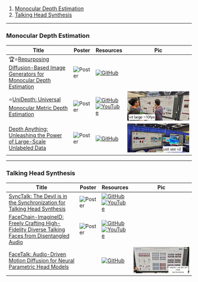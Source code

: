 1. [Monocular Depth Estimation](https://github.com/HeChengHui/CVPR2024/edit/main/Papers/Topics/3D/README.md#monocular-depth-estimation)
2. [Talking Head Synthesis
](https://github.com/HeChengHui/CVPR2024/edit/main/Papers/Topics/3D/README.md#talking-head-synthesis)
---

### Monocular Depth Estimation 
|Title|Poster|Resources|Pic|
|------|------|------|------|
| 🏆⭐[Repurposing Diffusion-Based Image Generators for Monocular Depth Estimation ](https://openaccess.thecvf.com/content/CVPR2024/html/Ke_Repurposing_Diffusion-Based_Image_Generators_for_Monocular_Depth_Estimation_CVPR_2024_paper.html)|![Poster](https://github.com/HeChengHui/CVPR2024/blob/main/Papers/Topics/3D/assets/31264.png) | [![GitHub](https://img.shields.io/github/stars/prs-eth/Marigold?style=social)](https://github.com/prs-eth/Marigold)
| ⭐[UniDepth: Universal Monocular Metric Depth Estimation ](https://openaccess.thecvf.com/content/CVPR2024/html/Piccinelli_UniDepth_Universal_Monocular_Metric_Depth_Estimation_CVPR_2024_paper.html)| ![Poster](https://cvpr.thecvf.com/media/PosterPDFs/CVPR%202024/31417.png?t=1717341105.3875897) | [![GitHub](https://img.shields.io/github/stars/lpiccinelli-eth/unidepth?style=social)](https://github.com/lpiccinelli-eth/unidepth)<br> [![YouTube](https://img.shields.io/badge/YouTube-%23FF0000.svg?style=for-the-badge&logo=YouTube&logoColor=white)](https://www.youtube.com/watch?v=2UmIVURmepE)| ![Pic](https://github.com/HeChengHui/CVPR2024/blob/main/Papers/Topics/3D/assets/WhatsApp%20Image%202024-07-04%20at%2016.14.17.jpeg)
| [Depth Anything: Unleashing the Power of Large-Scale Unlabeled Data ](https://openaccess.thecvf.com/content/CVPR2024/html/Yang_Depth_Anything_Unleashing_the_Power_of_Large-Scale_Unlabeled_Data_CVPR_2024_paper.html)| ![Poster](https://cvpr.thecvf.com/media/PosterPDFs/CVPR%202024/30176.png?t=1717054950.572866) | [![GitHub](https://img.shields.io/github/stars/DepthAnything/Depth-Anything-V2?style=social)](https://github.com/DepthAnything/Depth-Anything-V2)|![Pic](https://github.com/HeChengHui/CVPR2024/blob/main/Papers/Topics/3D/assets/WhatsApp%20Image%202024-07-04%20at%2016.26.53.jpeg)

---

### Talking Head Synthesis
|Title|Poster|Resources|Pic|
|------|------|------|------|
| [SyncTalk: The Devil is in the Synchronization for Talking Head Synthesis](https://openaccess.thecvf.com/content/CVPR2024/html/Peng_SyncTalk_The_Devil_is_in_the_Synchronization_for_Talking_Head_CVPR_2024_paper.html) | ![Poster](https://github.com/HeChengHui/CVPR2024/blob/main/Papers/Topics/Face/assets/31254.png) | [![GitHub](https://img.shields.io/github/stars/ziqiaopeng/SyncTalk?style=social)](https://github.com/ziqiaopeng/SyncTalk) <br> [![YouTube](https://img.shields.io/badge/YouTube-%23FF0000.svg?style=for-the-badge&logo=YouTube&logoColor=white)](https://www.youtube.com/watch?v=j1TG2-qHDqE)
| [FaceChain-ImagineID: Freely Crafting High-Fidelity Diverse Talking Faces from Disentangled Audio](https://openaccess.thecvf.com/content/CVPR2024/html/Xu_FaceChain-ImagineID_Freely_Crafting_High-Fidelity_Diverse_Talking_Faces_from_Disentangled_Audio_CVPR_2024_paper.html) | ![Poster](https://cvpr.thecvf.com/media/PosterPDFs/CVPR%202024/29489.png?t=1717123658.1054597) | [![GitHub](https://img.shields.io/github/stars/modelscope/facechain?style=social)](https://github.com/modelscope/facechain/tree/v3.0.0) <br> [![YouTube](https://img.shields.io/badge/YouTube-%23FF0000.svg?style=for-the-badge&logo=YouTube&logoColor=white)](https://www.youtube.com/watch?v=q1gfVAoMNKs)
| [FaceTalk: Audio-Driven Motion Diffusion for Neural Parametric Head Models ](https://openaccess.thecvf.com/content/CVPR2024/html/Aneja_FaceTalk_Audio-Driven_Motion_Diffusion_for_Neural_Parametric_Head_Models_CVPR_2024_paper.html)| |[![GitHub](https://img.shields.io/github/stars/shivangi-aneja/FaceTalk?style=social)](https://github.com/shivangi-aneja/FaceTalk)| ![Pic](https://github.com/HeChengHui/CVPR2024/blob/main/Papers/Topics/3D/assets/WhatsApp%20Image%202024-07-08%20at%2023.39.43.jpeg)
